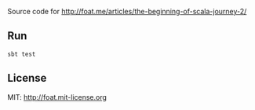 Source code for http://foat.me/articles/the-beginning-of-scala-journey-2/

## Run
`sbt test`

## License
MIT: http://foat.mit-license.org